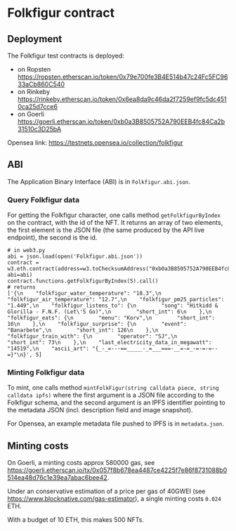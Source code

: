 # Folkfigur contract

## Deployment

The Folkfigur test contracts is deployed:
* on Ropsten <https://ropsten.etherscan.io/token/0x79e700fe3B4E514b47c24Fc5FC9633aCb860C540>
* on Rinkeby <https://rinkeby.etherscan.io/token/0x6ea8da9c46da2f7259ef9fc5dc4510ca25d7cce6>
* on Goerli  <https://goerli.etherscan.io/token/0xb0a3B8505752A790EEB4fc84Ca2b31510c3D25bA>

Opensea link: <https://testnets.opensea.io/collection/folkfigur>

## ABI

The Application Binary Interface (ABI) is in `Folkfigur.abi.json`.

### Query Folkfigur data
For getting the Folkfigur character, one calls method `getFolkfigurByIndex` on the contract, with the id of the NFT.
It returns an array of two elements, the first element is the JSON file (the same produced by the API live endpoint), the second is the id.

```
# in web3.py
abi = json.load(open('Folkfigur.abi.json'))
contract = w3.eth.contract(address=w3.toChecksumAddress("0xb0a3B8505752A790EEB4fc84Ca2b31510c3D25bA"), abi=abi)
contract.functions.getFolkfigurByIndex(5).call()
# returns
['{\n    "folkfigur_water_temperature": "18.3",\n    "folkfigur_air_temperature": "12.7",\n    "folkfigur_pm25_particles": "1.449",\n    "folkfigur_listens_to": {\n        "song": "Hitkidd & Glorilla - F.N.F. (Let\'S Go)",\n        "short_int": 6\n    },\n    "folkfigur_eats": {\n        "menu": "Korv",\n        "short_int": 16\n    },\n    "folkfigur_surprise": {\n        "event": "Banarbete",\n        "short_int": 126\n    },\n    "folkfigur_train_with": {\n        "operator": "SJ",\n        "short_int": 73\n    },\n    "last_electricity_data_in_megawatt": "14519",\n    "ascii_art": "{_-_=---==_____-_=___===-__=-=_-=-=-=--=}"\n}', 5]
```

### Minting Folkfigur data

To mint, one calls method `mintFolkFigur(string calldata piece, string calldata ipfs)` where the first argument is a JSON file according to the Folkfigur schema, and the second argument is an IPFS identifier pointing to the metadata JSON (incl. description field and image snapshot).

For Opensea, an example metadata file pushed to IPFS is in `metadata.json`.

## Minting costs

On Goerli, a minting costs approx 580000 gas, see https://goerli.etherscan.io/tx/0x057f8b678ea4487ce4225f7e86f8731088b0514ea48d76c1e39ea7abac6bee42.

Under an conservative estimation of a price per gas of 40GWEI (see https://www.blocknative.com/gas-estimator), a single minting costs `0.024` ETH.

With a budget of 10 ETH, this makes 500 NFTs.



